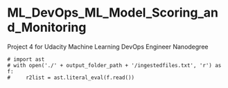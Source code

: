 # ML_DevOps_ML_Model_Scoring_and_Monitoring
Project 4 for Udacity Machine Learning DevOps Engineer Nanodegree


```
# import ast
# with open('./' + output_folder_path + '/ingestedfiles.txt', 'r') as f:
#     r2list = ast.literal_eval(f.read())

```